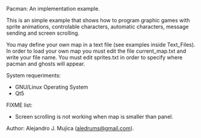 Pacman: An implementation example.

This is an simple example that shows how to program graphic games with sprite animations, controlable characters, automatic characters, message sending and screen scrolling.

You may define your own map in a text file (see examples inside Text_Files). In
order to load your own map you must edit the file current_map.txt and write
your file name. You must edit sprites.txt in order to specify where pacman and
ghosts will appear.

System requeriments:

- GNU/Linux Operating System
- Qt5

FIXME list:
- Screen scrolling is not working when map is smaller than panel.

Author: Alejandro J. Mujica (aledrums@gmail.com).
